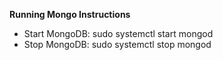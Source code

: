 **Running Mongo Instructions**
- Start MongoDB: sudo systemctl start mongod
- Stop MongoDB: sudo systemctl stop mongod